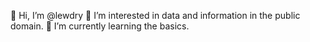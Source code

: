 👋 Hi, I’m @lewdry
👀 I’m interested in data and information in the public domain.
🌱 I’m currently learning the basics.

<!---
lewdry/lewdry is a ✨ special ✨ repository because its `README.md` (this file) appears on your GitHub profile.
You can click the Preview link to take a look at your changes.
--->
